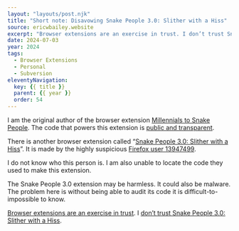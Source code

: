 ```yaml
---
layout: "layouts/post.njk"
title: "Short note: Disavowing Snake People 3.0: Slither with a Hiss"
source: ericwbailey.website
excerpt: "Browser extensions are an exercise in trust. I don’t trust Snake People 3.0: Slither with a Hiss."
date: 2024-07-03
year: 2024
tags:
  - Browser Extensions
  - Personal
  - Subversion
eleventyNavigation:
  key: {{ title }}
  parent: {{ year }}
  order: 54
---
```


I am the original author of the browser extension [Millennials to Snake People](https://addons.mozilla.org/mn/firefox/addon/millennials-to-snake-people/). The code that powers this extension is [public and transparent](https://github.com/ericwbailey/millennials-to-snake-people).

There is another browser extension called “[Snake People 3.0: Slither with a Hiss](https://addons.mozilla.org/mn/firefox/addon/snake-people-3-0/)”. It is made by the highly suspicious [Firefox user 13947499](https://addons.mozilla.org/mn/firefox/user/13947499/).

I do not know who this person is. I am also unable to locate the code they used to make this extension.

The Snake People 3.0 extension may be harmless. It could also be malware. The problem here is without being able to audit its code it is difficult-to-impossible to know.

[Browser extensions are an exercise in trust](https://ericwbailey.website/published/re-selling-your-extension/). I [don’t trust Snake People 3.0: Slither with a Hiss](https://addons.mozilla.org/mn/firefox/feedback/addon/snake-people-3-0/).
